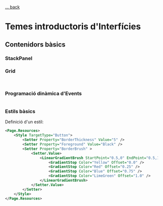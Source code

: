 [ ... back  ](../README.md)

# Temes introductoris d'Interfícies

## Contenidors bàsics


### StackPanel

### Grid

```xaml
```

```c#     
```
### Programació dinàmica d'Events

```c#     
```


### Estils bàsics

Definició d'un estil:
```XML
<Page.Resources>
    <Style TargetType="Button">
        <Setter Property="BorderThickness" Value="5" />
        <Setter Property="Foreground" Value="Black" />
        <Setter Property="BorderBrush" >
            <Setter.Value>
                <LinearGradientBrush StartPoint="0.5,0" EndPoint="0.5,1">
                    <GradientStop Color="Yellow" Offset="0.0" />
                    <GradientStop Color="Red" Offset="0.25" />
                    <GradientStop Color="Blue" Offset="0.75" />
                    <GradientStop Color="LimeGreen" Offset="1.0" />
                </LinearGradientBrush>
            </Setter.Value>
        </Setter>
    </Style>
</Page.Resources>
```
